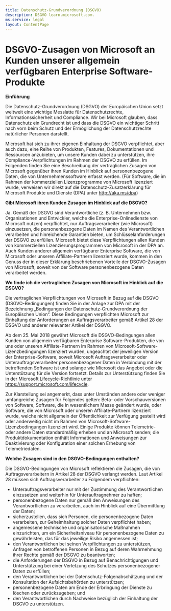 ```yaml
---
title: Datenschutz-Grundverordnung (DSGVO)
description: DSGVO learn.microsoft.com.
ms.service: legal
layout: ContentPage
---
```


# DSGVO-Zusagen von Microsoft an Kunden unserer allgemein verfügbaren Enterprise Software-Produkte

**Einführung**

Die Datenschutz-Grundverordnung (DSGVO) der Europäischen Union setzt weltweit eine wichtige Messlatte für Datenschutzrechte, Informationssicherheit und Compliance. Wir bei Microsoft glauben, dass Datenschutz ein Grundrecht ist und dass die DSGVO ein wichtiger Schritt nach vorn beim Schutz und der Ermöglichung der Datenschutzrechte natürlicher Personen darstellt.     

Microsoft hat sich zu ihrer eigenen Einhaltung der DSGVO verpflichtet, aber auch dazu, eine Reihe von Produkten, Features, Dokumentationen und Ressourcen anzubieten, um unsere Kunden dabei zu unterstützen, ihre Compliance-Verpflichtungen im Rahmen der DSGVO zu erfüllen. Im Folgenden finden Sie eine Beschreibung der vertraglichen Zusagen von Microsoft gegenüber ihren Kunden im Hinblick auf personenbezogene Daten, die von Unternehmenssoftware erfasst werden. (Für Software, die im Rahmen der kommerziellen Lizenzprogramme von Microsoft lizenziert wurde, verweisen wir direkt auf die Datenschutz-Zusatzerklärung für Microsoft Produkte und Dienste (DPA) unter http://aka.ms/dpa)

**Gibt Microsoft ihren Kunden Zusagen im Hinblick auf die DSGVO?**

Ja. Gemäß der DSGVO sind Verantwortliche (z. B. Unternehmen bzw. Organisationen und Entwickler, welche die Enterprise-Onlinedienste von Microsoft nutzen) verpflichtet, nur Auftragsverarbeiter (wie Microsoft) einzusetzen, die personenbezogene Daten im Namen des Verantwortlichen verarbeiten und hinreichende Garantien bieten, um Schlüsselanforderungen der DSGVO zu erfüllen. Microsoft bietet diese Verpflichtungen allen Kunden von kommerziellen Lizenzierungsprogrammen von Microsoft in der DPA an. Auch Kunden anderer allgemein verfügbarer Enterprise Software, die von Microsoft oder unseren Affiliate-Partnern lizenziert wurde, kommen in den Genuss der in dieser Erklärung beschriebenen Vorteile der DSGVO-Zusagen von Microsoft, soweit von der Software personenbezogene Daten verarbeitet werden.

**Wo finde ich die vertraglichen Zusagen von Microsoft im Hinblick auf die DSGVO?**

Die vertraglichen Verpflichtungen von Microsoft in Bezug auf die DSGVO (DSGVO-Bedingungen) finden Sie in der Anlage zur DPA mit der Bezeichnung „Bedingungen der Datenschutz-Grundverordnung der Europäischen Union“. Diese Bedingungen verpflichten Microsoft zur Einhaltung der Anforderungen an Auftragsverarbeiter gemäß Artikel 28 der DSGVO und anderer relevanter Artikel der DSGVO. 

Ab dem 25. Mai 2018 gewährt Microsoft die DSGVO-Bedingungen allen Kunden von allgemein verfügbaren Enterprise Software-Produkten, die von uns oder unseren Affiliate-Partnern im Rahmen von Microsoft-Software-Lizenzbedingungen lizenziert wurden, ungeachtet der jeweiligen Version der Enterprise-Software, soweit Microsoft Auftragsverarbeiter oder Unterauftragsverarbeiter personenbezogener Daten in Verbindung mit der betreffenden Software ist und solange wie Microsoft das Angebot oder die Unterstützung für die Version fortsetzt. Details zur Unterstützung finden Sie in der Microsoft Lifecycle-Richtlinie unter https://support.microsoft.com/lifecycle.

Zur Klarstellung sei angemerkt, dass unter Umständen andere oder weniger umfangreiche Zusagen für Folgendes gelten: Beta- oder Vorschauversionen von Software, Software, die in wesentlichem Masse geändert wurde, oder Software, die von Microsoft oder unseren Affiliate-Partnern lizenziert wurde, welche nicht allgemein der Öffentlichkeit zur Verfügung gestellt wird oder anderweitig nicht im Rahmen von Microsoft-Software-Lizenzbedingungen lizenziert wird. Einige Produkte können Telemetrie- oder andere Daten standardmäßig erheben und an Microsoft senden; die Produktdokumentation enthält Informationen und Anweisungen zur Deaktivierung oder Konfiguration einer solchen Erhebung von Telemetriedaten.

**Welche Zusagen sind in den DSGVO-Bedingungen enthalten?**

Die DSGVO-Bedingungen von Microsoft reflektieren die Zusagen, die von Auftragsverarbeitern in Artikel 28 der DSGVO verlangt werden.  Laut Artikel 28 müssen sich Auftragsverarbeiter zu Folgendem verpflichten:

-   Unterauftragsverarbeiter nur mit der Zustimmung des Verantwortlichen einzusetzen und weiterhin für Unterauftragnehmer zu haften;
-   personenbezogene Daten nur gemäß den Anweisungen des Verantwortlichen zu verarbeiten, auch im Hinblick auf eine Übermittlung der Daten;
-   sicherzustellen, dass sich Personen, die personenbezogene Daten verarbeiten, zur Geheimhaltung solcher Daten verpflichtet haben;
-   angemessene technische und organisatorische Maßnahmen einzurichten, um ein Sicherheitsniveau für personenbezogene Daten zu gewährleisten, das für das jeweilige Risiko angemessen ist;
-   den Verantwortlichen bei seinen Verpflichtungen zu unterstützen, Anfragen von betroffenen Personen in Bezug auf deren Wahrnehmung ihrer Rechte gemäß der DSGVO zu beantworten;
-   die Anforderungen der DSGVO in Bezug auf Benachrichtigungen und Unterstützung bei einer Verletzung des Schutzes personenbezogener Daten zu erfüllen;
-   den Verantwortlichen bei der Datenschutz-Folgenabschätzung und der Konsultation der Aufsichtsbehörden zu unterstützen; 
-   personenbezogene Daten am Ende der Erbringung der Dienste zu löschen oder zurückzugeben; und
-   den Verantwortlichen durch Nachweise bezüglich der Einhaltung der DSGVO zu unterstützen.
